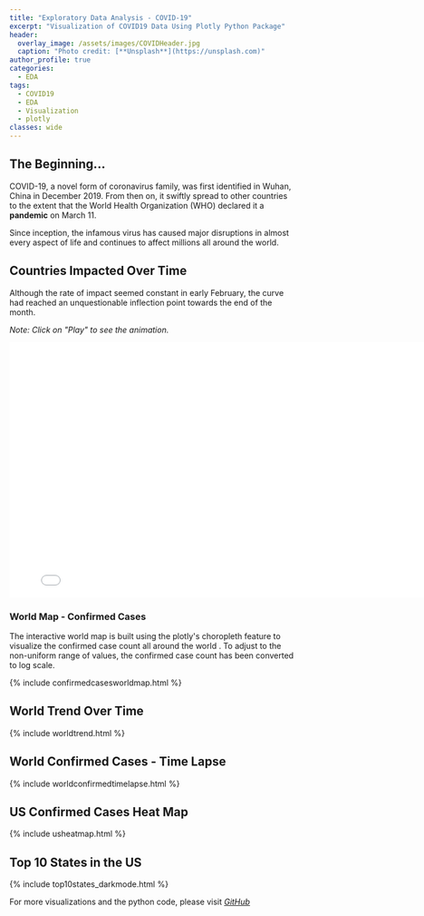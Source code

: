 ```yaml
---
title: "Exploratory Data Analysis - COVID-19"
excerpt: "Visualization of COVID19 Data Using Plotly Python Package"
header:
  overlay_image: /assets/images/COVIDHeader.jpg
  caption: "Photo credit: [**Unsplash**](https://unsplash.com)"
author_profile: true
categories:
  - EDA
tags:
  - COVID19
  - EDA
  - Visualization
  - plotly
classes: wide
---
```

## The Beginning...
COVID-19, a novel form of coronavirus family, was first identified in Wuhan, China in December 2019. From then on, it swiftly spread to other countries to the extent that the World Health Organization (WHO) declared it a **pandemic** on March 11.

Since inception, the infamous virus has caused major disruptions in almost every aspect of life and continues to affect millions all around the world.

## Countries Impacted Over Time
Although the rate of impact seemed constant in early February, the curve had reached an unquestionable inflection point towards the end of the month.

*Note: Click on "Play" to see the animation.*
<iframe width="800" height="450" frameborder="0" scrolling="no" src="//plotly.com/~jatins/1.embed"></iframe>

### World Map - Confirmed Cases

The interactive world map is built using the plotly's choropleth feature to visualize the confirmed case count all around the world . To adjust to the non-uniform range of values, the confirmed case count has been converted to log scale.

{% include confirmedcasesworldmap.html %}

## World Trend Over Time

{% include worldtrend.html %}

## World Confirmed Cases - Time Lapse

{% include worldconfirmedtimelapse.html %}

## US Confirmed Cases Heat Map

{% include usheatmap.html %}

## Top 10 States in the US

{% include top10states_darkmode.html %}


For more visualizations and the python code, please visit *[GitHub]('https://github.com/jatinselmokar/COVID-19-Exploratory-Data-Analysis-Using-PyPlot')*


<!--
<p> Race chart of the trend - </p>

<div class="flourish-embed flourish-bar-chart-race" data-src="visualisation/1873703" data-url="https://flo.uri.sh/visualisation/1873703/embed"><script src="https://public.flourish.studio/resources/embed.js"></script></div> -->
